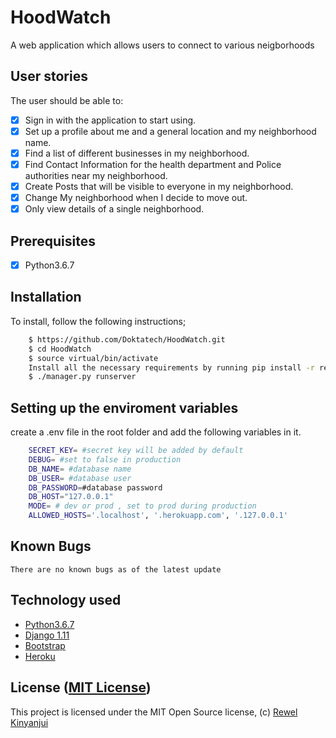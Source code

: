 # HoodWatch
A web application which allows users to connect to various neigborhoods

## User stories

The user should be able to:

+ [x] Sign in with the application to start using.
+ [x] Set up a profile about me and a general location and my neighborhood              name.
+ [x] Find a list of different businesses in my neighborhood.
+ [x] Find Contact Information for the health department and Police                     authorities near my neighborhood.
+ [x] Create Posts that will be visible to everyone in my neighborhood.
+ [x] Change My neighborhood when I decide to move out.
+ [x] Only view details of a single neighborhood.

## Prerequisites
+ [x] Python3.6.7

## Installation
To install, follow the following instructions;

```bash
    $ https://github.com/Doktatech/HoodWatch.git
    $ cd HoodWatch
    $ source virtual/bin/activate
    Install all the necessary requirements by running pip install -r requirements.txt (Python 3.6).
    $ ./manager.py runserver
```
## Setting up the  enviroment variables
create a .env file in the root folder and add the following variables in it.

```bash
    SECRET_KEY= #secret key will be added by default
    DEBUG= #set to false in production
    DB_NAME= #database name
    DB_USER= #database user
    DB_PASSWORD=#database password
    DB_HOST="127.0.0.1"
    MODE= # dev or prod , set to prod during production
    ALLOWED_HOSTS='.localhost', '.herokuapp.com', '.127.0.0.1'
```

## Known Bugs
	There are no known bugs as of the latest update

## Technology used

* [Python3.6.7](https://www.python.org/)
* [Django 1.11](https://www.djangoproject.com/)
* [Bootstrap](https://www.getbootstrap.com/)
* [Heroku](https://heroku.com)
 

## License ([MIT License](https://github.com/Doktatech/HoodWatch/blob/master/LICENSE))
This project is licensed under the MIT Open Source license, (c) [Rewel Kinyanjui](https://github.com/Doktatech)
